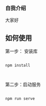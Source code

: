 ### 自我介绍

大家好

## 如何使用

第一步： 安装库

``` shell      

npm install 



```

第二步：启动服务

``` shell

npm run serve

```

